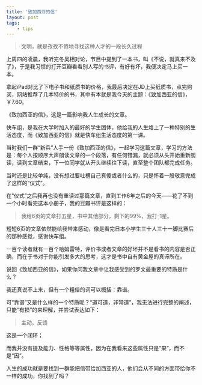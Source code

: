 ```yaml
---
title: '致加西亚的信'
layout: post
tags:
    - tips
---
```


> 文明，就是孜孜不倦地寻找这种人才的一段长久过程

上周四的凌晨，我听完冬吴相对论，节目中提到了一本书，叫《不说，就真来不及了》，于是我习惯的打开豆瓣看看别人写的书评，有好有坏，我便决定马上买一本。  

拿起iPad对比了下电子书和纸质书的价格，我最后决定在JD上买纸质书，点完购买，网站推荐了几本特价的书，其中有本就是我今天的主题：《致加西亚的信》，￥7.60。

《致加西亚的信》，这是一篇影响我人生成长的文章。

快车组，是我在大学时加入的最好的学生团体，他给我的人生烙上了一种特别的生活态度，而《致加西亚的信》就是快车组生活态度的第一课。  

当时我们一群“新兵”人手一份《致加西亚的信》，一起学习这篇文章，学习的方法是：每个人按顺序大声朗读文章的一个段落，有任何错漏，就必须从头开始重新朗读，读到文章结束，下一位同学就从开头继续往下读，直至整个团队都完成任务。  

当时还是比较单纯，没有想过要吐槽自己真傻或者什么的，只是怀着一股敬意完成了这样的“仪式”。

在“仪式”之后我再也没有重读过那篇文章，直到工作6年之后的今天——花了不到一个小时看完这本小册子，我的豆瓣书评是这样的：  

> 我给6页的文章打五星，书中其他部分，剩下的99%，我打-1星。

短短6页的文章依然能给我带来感动，像是看完日本小学生三十人三十一脚比赛后的那种感觉，感谢快车组。

一百个读者就有一百个哈姆雷特，评价书或者文章的好坏并不是看书的内容是否正确，而在于书对于你能引发多大的思考，这才是书中自有黄金屋的真谛所在。

说回《致加西亚的信》，如果你问我文章中让我感受到的罗文最重要的特质是什么？  

我还真说不上来，但有一个粗俗的词可以概括：靠谱。  

可“靠谱”又是什么样的一个特质呢？“道可道，非常道”，我无法进行完整的阐述，只能“有损”的来理解，并尝试表达如下：

> 主动，反馈

这是一个闭环；  

而我并没有提及能力、性格等等属性，因为在我看来这些属性只是“果”，而不是“因”。

人生的成功就是要找到一群能把信带给加西亚的人，他们会从不同的方面带给你不一样的成功，你找到了吗？